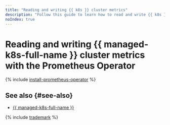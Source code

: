 ```yaml
---
title: "Reading and writing {{ k8s }} cluster metrics"
description: "Follow this guide to learn how to read and write {{ k8s }} cluster metrics with the Prometheus Operator."
noIndex: true
---
```


# Reading and writing {{ managed-k8s-full-name }} cluster metrics with the Prometheus Operator


{% include [install-prometheus-operator](../../../_includes/managed-kubernetes/install-prometheus-operator.md) %}

## See also {#see-also}

* [{{ managed-k8s-full-name }}](../../../managed-kubernetes/)

{% include [trademark](../../../_includes/monitoring/trademark.md) %}